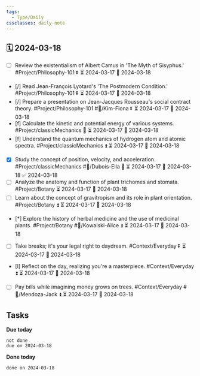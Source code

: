 ```yaml
---
tags:
  - Type/Daily
cssclasses: daily-note
---
```


## 🗓️ 2024-03-18

- [ ] Review the existentialism of Albert Camus in 'The Myth of Sisyphus.' #Project/Philosophy-101 ⏬ ⏳ 2024-03-17 📅 2024-03-18
- [/] Read Jean-François Lyotard's 'The Postmodern Condition.' #Project/Philosophy-101 ⏬ ⏳ 2024-03-17 📅 2024-03-18
- [/] Prepare a presentation on Jean-Jacques Rousseau's social contract theory. #Project/Philosophy-101 #👤/Kim-Fiona ⏬ ⏳ 2024-03-17 📅 2024-03-18
- [f] Calculate the kinetic and potential energy of various systems. #Project/classicMechanics 🔽 ⏳ 2024-03-17 📅 2024-03-18
- [f] Understand the quantum mechanics of hydrogen atom and atomic spectra. #Project/classicMechanics ⏫ ⏳ 2024-03-17 📅 2024-03-18
- [x] Study the concept of position, velocity, and acceleration. #Project/classicMechanics #👤/Dubois-Ella 🔺 ⏳ 2024-03-17 📅 2024-03-18 ✅ 2024-03-18
- [ ] Analyze the anatomy and function of plant trichomes and stomata. #Project/Botany ⏳ 2024-03-17 📅 2024-03-18
- [ ] Learn about the concept of gravitropism and its role in plant orientation. #Project/Botany ⏫ ⏳ 2024-03-17 📅 2024-03-18
- [*] Explore the history of herbal medicine and the use of medicinal plants. #Project/Botany #👤/Kowalski-Alice ⏫ ⏳ 2024-03-17 📅 2024-03-18
- [ ] Take breaks; it's your legal right to daydream. #Context/Everyday ⏬ ⏳ 2024-03-17 📅 2024-03-18
- [I] Reflect on the day, realizing you're a masterpiece. #Context/Everyday ⏫ ⏳ 2024-03-17 📅 2024-03-18
- [ ] Pay bills while imagining money grows on trees. #Context/Everyday #👤/Mendoza-Jack ⏫ ⏳ 2024-03-17 📅 2024-03-18

## Tasks

**Due today**

```tasks
not done
due on 2024-03-18
```

**Done today**

```tasks
done on 2024-03-18
```
            